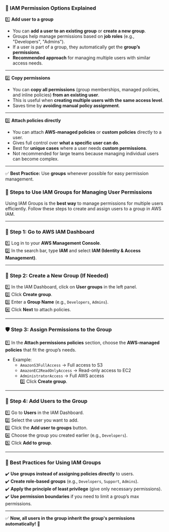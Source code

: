 ### **🔐 IAM Permission Options Explained**  

1️⃣ **Add user to a group**  
- You can **add a user to an existing group** or **create a new group**.  
- Groups help manage permissions based on **job roles** (e.g., "Developers", "Admins").  
- If a user is part of a group, they automatically get the **group’s permissions**.  
- **Recommended approach** for managing multiple users with similar access needs.  

---

2️⃣ **Copy permissions**  
- You can **copy all permissions** (group memberships, managed policies, and inline policies) **from an existing user**.  
- This is useful when **creating multiple users with the same access level**.  
- Saves time by **avoiding manual policy assignment**.  

---

3️⃣ **Attach policies directly**  
- You can attach **AWS-managed policies** or **custom policies** directly to a user.  
- Gives full control over **what a specific user can do**.  
- Best for **unique cases** where a user needs **custom permissions**.  
- Not recommended for large teams because managing individual users can become complex.  

---

✅ **Best Practice:** Use **groups** whenever possible for easy permission management.

### **👥 Steps to Use IAM Groups for Managing User Permissions**  

Using IAM Groups is the **best way** to manage permissions for multiple users efficiently. Follow these steps to create and assign users to a group in AWS IAM.

---

### **🚀 Step 1: Go to AWS IAM Dashboard**  
1️⃣ Log in to your **AWS Management Console**.  
2️⃣ In the search bar, type **IAM** and select **IAM (Identity & Access Management)**.  

---

### **👤 Step 2: Create a New Group (If Needed)**  
1️⃣ In the IAM Dashboard, click on **User groups** in the left panel.  
2️⃣ Click **Create group**.  
3️⃣ Enter a **Group Name** (e.g., `Developers`, `Admins`).  
4️⃣ Click **Next** to attach policies.  

---

### **🛡️ Step 3: Assign Permissions to the Group**  
1️⃣ In the **Attach permissions policies** section, choose the **AWS-managed policies** that fit the group’s needs.  
   - Example:  
     - `AmazonS3FullAccess` → Full access to S3  
     - `AmazonEC2ReadOnlyAccess` → Read-only access to EC2  
     - `AdministratorAccess` → Full AWS access  
2️⃣ Click **Create group**.  

---

### **👥 Step 4: Add Users to the Group**  
1️⃣ Go to **Users** in the IAM Dashboard.  
2️⃣ Select the user you want to add.  
3️⃣ Click the **Add user to groups** button.  
4️⃣ Choose the group you created earlier (e.g., `Developers`).  
5️⃣ Click **Add to group**.  

---

### **📌 Best Practices for Using IAM Groups**  
✔️ **Use groups instead of assigning policies directly** to users.  
✔️ **Create role-based groups** (e.g., `Developers`, `Support`, `Admins`).  
✔️ **Apply the principle of least privilege** (give only necessary permissions).  
✔️ **Use permission boundaries** if you need to limit a group’s max permissions.  

---

✅ **Now, all users in the group inherit the group's permissions automatically!** 🚀